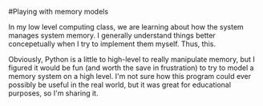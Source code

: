 #Playing with memory models

In my low level computing class, we are learning about how the system manages system memory. I generally understand things better concepetually when I try to implement them myself. Thus, this.

Obviously, Python is a little to high-level to really manipulate memory, but I figured it would be fun (and worth the save in frustration) to try to model a memory system on a high level. I'm not sure how this program could ever possibly be useful in the real world, but it was great for educational purposes, so I'm sharing it.